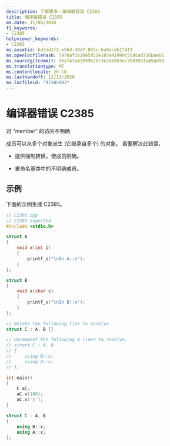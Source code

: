 ```yaml
---
description: 了解更多：编译器错误 C2385
title: 编译器错误 C2385
ms.date: 11/04/2016
f1_keywords:
- C2385
helpviewer_keywords:
- C2385
ms.assetid: 6d3dd1f2-e56d-49d7-865c-6a9acdb17417
ms.openlocfilehash: 7978af162045d52e187e41999c55dcad716baeb1
ms.sourcegitcommit: d6af41e42699628c3e2e6063ec7b03931a49a098
ms.translationtype: MT
ms.contentlocale: zh-CN
ms.lasthandoff: 12/11/2020
ms.locfileid: "97185903"
---
```

# <a name="compiler-error-c2385"></a>编译器错误 C2385

对 "member" 的访问不明确

成员可以从多个对象派生 (它继承自多个) 的对象。  若要解决此错误，

- 提供强制转换，使成员明确。

- 重命名基类中的不明确成员。

## <a name="example"></a>示例

下面的示例生成 C2385。

```cpp
// C2385.cpp
// C2385 expected
#include <stdio.h>

struct A
{
    void x(int i)
    {
        printf_s("\nIn A::x");
    }
};

struct B
{
    void x(char c)
    {
        printf_s("\nIn B::x");
    }
};

// Delete the following line to resolve.
struct C : A, B {}

// Uncomment the following 4 lines to resolve.
// struct C : A, B
// {
//     using B::x;
//     using A::x;
// };

int main()
{
    C aC;
    aC.x(100);
    aC.x('c');
}

struct C : A, B
{
    using B::x;
    using A::x;
};
```
